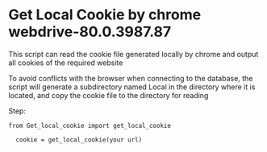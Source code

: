 # Get Local Cookie by chrome webdrive-80.0.3987.87

This script can read the cookie file generated locally by chrome and output all cookies of the required website

To avoid conflicts with the browser when connecting to the database, the script will generate a subdirectory named Local in the directory where it is located, and copy the cookie file to the directory for reading

Step:

    from Get_local_cookie import get_local_cookie

      cookie = get_local_cookie(your url)
